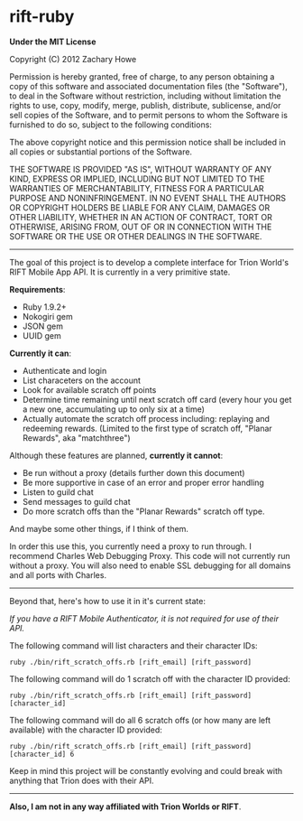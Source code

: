 rift-ruby
=========

**Under the MIT License**

Copyright (C) 2012 Zachary Howe

Permission is hereby granted, free of charge, to any person obtaining a copy of this software and associated documentation files (the "Software"), to deal in the Software without restriction, including without limitation the rights to use, copy, modify, merge, publish, distribute, sublicense, and/or sell copies of the Software, and to permit persons to whom the Software is furnished to do so, subject to the following conditions:

The above copyright notice and this permission notice shall be included in all copies or substantial portions of the Software.

THE SOFTWARE IS PROVIDED "AS IS", WITHOUT WARRANTY OF ANY KIND, EXPRESS OR IMPLIED, INCLUDING BUT NOT LIMITED TO THE WARRANTIES OF MERCHANTABILITY, FITNESS FOR A PARTICULAR PURPOSE AND NONINFRINGEMENT. IN NO EVENT SHALL THE AUTHORS OR COPYRIGHT HOLDERS BE LIABLE FOR ANY CLAIM, DAMAGES OR OTHER LIABILITY, WHETHER IN AN ACTION OF CONTRACT, TORT OR OTHERWISE, ARISING FROM, OUT OF OR IN CONNECTION WITH THE SOFTWARE OR THE USE OR OTHER DEALINGS IN THE SOFTWARE.

---

The goal of this project is to develop a complete interface for Trion World's RIFT Mobile App API. It is currently in a very primitive state.

**Requirements**:

* Ruby 1.9.2+
* Nokogiri gem
* JSON gem
* UUID gem

**Currently it can**:

* Authenticate and login
* List characeters on the account
* Look for available scratch off points
* Determine time remaining until next scratch off card (every hour you get a new one, accumulating up to only six at a time)
* Actually automate the scratch off process including: replaying and redeeming rewards. (Limited to the first type of scratch off, "Planar Rewards", aka "matchthree")

Although these features are planned, **currently it cannot**:

* Be run without a proxy (details further down this document)
* Be more supportive in case of an error and proper error handling
* Listen to guild chat
* Send messages to guild chat
* Do more scratch offs than the "Planar Rewards" scratch off type.

And maybe some other things, if I think of them.

In order this use this, you currently need a proxy to run through. I recommend Charles Web Debugging Proxy. This code will not currently run without a proxy. You will also need to enable SSL debugging for all domains and all ports with Charles.

---

Beyond that, here's how to use it in it's current state:

*If you have a RIFT Mobile Authenticator, it is not required for use of their API.*

The following command will list characters and their character IDs:

	ruby ./bin/rift_scratch_offs.rb [rift_email] [rift_password]

The following command will do 1 scratch off with the character ID provided:

	ruby ./bin/rift_scratch_offs.rb [rift_email] [rift_password] [character_id]

The following command will do all 6 scratch offs (or how many are left available) with the character ID provided:

	ruby ./bin/rift_scratch_offs.rb [rift_email] [rift_password] [character_id] 6
	
Keep in mind this project will be constantly evolving and could break with anything that Trion does with their API.

---

**Also, I am not in any way affiliated with Trion Worlds or RIFT**.

